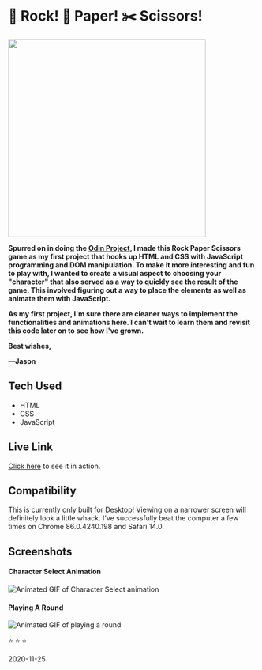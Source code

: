 # 🗿 Rock! 📄 Paper! ✂️ Scissors!

<img src="https://raw.githubusercontent.com/jasonflorentino/rockPaperScissors/main/images/rockPaperScissors.jpg" width="400px">

**Spurred on in doing the [Odin Project](https://www.theodinproject.com/), I made this Rock Paper Scissors game as my first project that hooks up HTML and CSS with JavaScript programming and DOM manipulation. To make it more interesting and fun to play with, I wanted to create a visual aspect to choosing your "character" that also served as a way to quickly see the result of the game. This involved figuring out a way to place the elements as well as animate them with JavaScript.**

**As my first project, I'm sure there are cleaner ways to implement the functionalities and animations here. I can't wait to learn them and revisit this code later on to see how I've grown.**

**Best wishes,**

**—Jason**

## Tech Used
* HTML
* CSS
* JavaScript

## Live Link
[Click here](https://jasonflorentino.github.io/rockPaperScissors/) to see it in action.

## Compatibility
This is currently only built for Desktop! Viewing on a narrower screen will definitely look a little whack. I've successfully beat the computer a few times on Chrome 86.0.4240.198 and Safari 14.0.

## Screenshots
#### Character Select Animation
![Animated GIF of Character Select animation](https://raw.githubusercontent.com/jasonflorentino/rockPaperScissors/main/images/character-select.gif)

#### Playing A Round
![Animated GIF of playing a round](https://raw.githubusercontent.com/jasonflorentino/rockPaperScissors/main/images/playing-a-game.gif)

⭐️ ⭐️ ⭐️

2020-11-25
